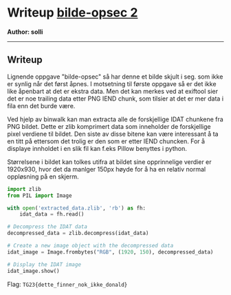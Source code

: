 # Writeup [bilde-opsec 2](./README.md)

**Author: solli**

---

## Writeup

Lignende oppgave "bilde-opsec" så har denne et bilde skjult i seg. som ikke er synlig når det først åpnes.
I motsetning til første oppgave så er det ikke like åpenbart at det er ekstra data. Men det kan merkes ved at exiftool sier det er noe trailing data etter PNG IEND chunk, som tilsier at det er mer data i fila enn det burde være.


Ved hjelp av binwalk kan man extracta alle de forskjellige IDAT chunkene fra PNG bildet. Dette er zlib komprimert data som inneholder de forskjellige pixel verdiene til bildet. Den siste av disse bitene kan være interessant å ta en titt på ettersom det trolig er den som er etter IEND chuncken. For å displaye innholdet i en slik fil kan f.eks Pillow benyttes i python.

Størrelsene i bildet kan tolkes utifra at bildet sine opprinnelige verdier er 1920x930, hvor det da manlger 150px høyde for å ha en relativ normal oppløsning på en skjerm.

```py
import zlib
from PIL import Image

with open('extracted_data.zlib', 'rb') as fh:
    idat_data = fh.read()

# Decompress the IDAT data
decompressed_data = zlib.decompress(idat_data)

# Create a new image object with the decompressed data
idat_image = Image.frombytes("RGB", (1920, 150), decompressed_data)

# Display the IDAT image
idat_image.show()
```

Flag: `TG23{dette_finner_nok_ikke_donald}`